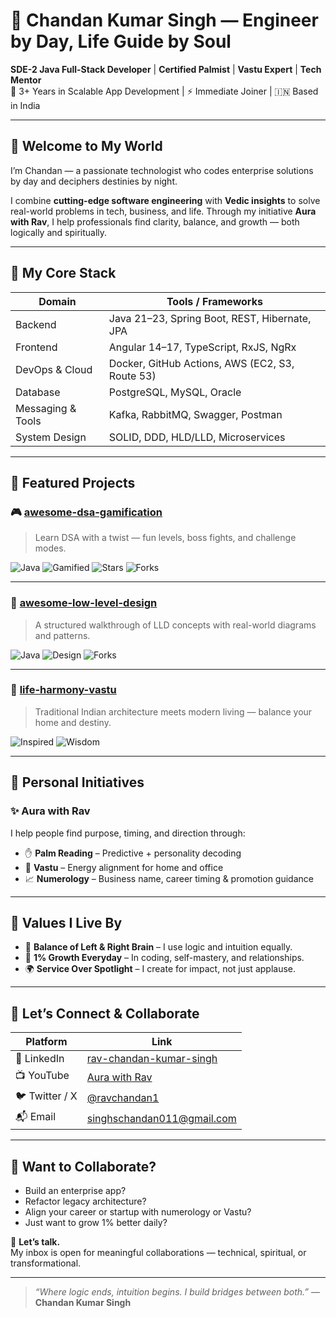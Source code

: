 # 🌟 Chandan Kumar Singh — Engineer by Day, Life Guide by Soul

**SDE-2 Java Full-Stack Developer** | **Certified Palmist** | **Vastu Expert** | **Tech Mentor**  
🎯 3+ Years in Scalable App Development | ⚡ Immediate Joiner | 🇮🇳 Based in India

---

## 👋 Welcome to My World

I’m Chandan — a passionate technologist who codes enterprise solutions by day and deciphers destinies by night.

I combine **cutting-edge software engineering** with **Vedic insights** to solve real-world problems in tech, business, and life. Through my initiative **Aura with Rav**, I help professionals find clarity, balance, and growth — both logically and spiritually.

---

## 🔧 My Core Stack

| Domain              | Tools / Frameworks                                 |
|---------------------|-----------------------------------------------------|
| Backend             | Java 21–23, Spring Boot, REST, Hibernate, JPA       |
| Frontend            | Angular 14–17, TypeScript, RxJS, NgRx               |
| DevOps & Cloud      | Docker, GitHub Actions, AWS (EC2, S3, Route 53)     |
| Database            | PostgreSQL, MySQL, Oracle                           |
| Messaging & Tools   | Kafka, RabbitMQ, Swagger, Postman                   |
| System Design       | SOLID, DDD, HLD/LLD, Microservices                  |

---

## 🚀 Featured Projects

### 🎮 [awesome-dsa-gamification](https://github.com/RavSinghChandan/awesome-dsa-gamification)
> Learn DSA with a twist — fun levels, boss fights, and challenge modes.

![Java](https://img.shields.io/badge/Java-blue) ![Gamified](https://img.shields.io/badge/Gamified-Yes-brightgreen) ![Stars](https://img.shields.io/github/stars/RavSinghChandan/awesome-dsa-gamification) ![Forks](https://img.shields.io/github/forks/RavSinghChandan/awesome-dsa-gamification)

---

### 🧱 [awesome-low-level-design](https://github.com/RavSinghChandan/awesome-low-level-design)
> A structured walkthrough of LLD concepts with real-world diagrams and patterns.

![Java](https://img.shields.io/badge/Tech-Java-orange) ![Design](https://img.shields.io/badge/Design-SOLID%20%7C%20UML-lightgrey) ![Forks](https://img.shields.io/github/forks/RavSinghChandan/awesome-low-level-design)

---

### 🧿 [life-harmony-vastu](https://github.com/RavSinghChandan/life-harmony-vastu)
> Traditional Indian architecture meets modern living — balance your home and destiny.

![Inspired](https://img.shields.io/badge/Vastu-Ancient%20Science-yellow) ![Wisdom](https://img.shields.io/badge/Wisdom-Practical%20%7C%20Scientific-blue)

---

## 🧬 Personal Initiatives

### ✨ Aura with Rav  
I help people find purpose, timing, and direction through:
- ✋ **Palm Reading** – Predictive + personality decoding
- 🧭 **Vastu** – Energy alignment for home and office
- 📈 **Numerology** – Business name, career timing & promotion guidance

---

## 🎯 Values I Live By

- 🔁 **Balance of Left & Right Brain** – I use logic and intuition equally.
- 🧠 **1% Growth Everyday** – In coding, self-mastery, and relationships.
- 🌍 **Service Over Spotlight** – I create for impact, not just applause.

---

## 📡 Let’s Connect & Collaborate

| Platform     | Link                                                                 |
|--------------|----------------------------------------------------------------------|
| 💼 LinkedIn   | [rav-chandan-kumar-singh](https://www.linkedin.com/in/rav-chandan-kumar-singh-767374315/) |
| 📺 YouTube    | [Aura with Rav](https://www.youtube.com/@aurawithrav)               |
| 🐦 Twitter / X| [@ravchandan1](https://x.com/ravchandan1)                            |
| 📬 Email      | singhschandan011@gmail.com                                           |

---

## 💬 Want to Collaborate?

- Build an enterprise app?  
- Refactor legacy architecture?  
- Align your career or startup with numerology or Vastu?  
- Just want to grow 1% better daily?

📩 **Let’s talk.**  
My inbox is open for meaningful collaborations — technical, spiritual, or transformational.

---

> _“Where logic ends, intuition begins. I build bridges between both.”_ — **Chandan Kumar Singh**
